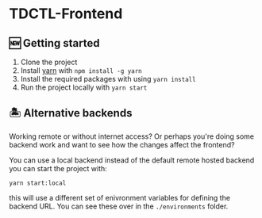 # TDCTL-Frontend

## 🆕 Getting started 
1. Clone the project
2. Install [yarn](https://yarnpkg.com/) with `npm install -g yarn`
3. Install the required packages with using ```yarn install``` 
4. Run the project locally with `yarn start`

## 🏝 Alternative backends
Working remote or without internet access? Or perhaps you're doing some backend work and want to see how the changes affect the frontend?

You can use a local backend instead of the default remote hosted backend you can start the project with:
```
yarn start:local
```
this will use a different set of enivronment variables for defining the backend URL. You can see these over in the `./environments` folder.
